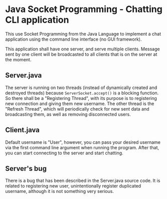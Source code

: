 # Java Socket Programming - Chatting CLI application
This use Socket Programming from the Java Language to implement a chat application using the command line interface (no GUI framework).

This application shall have one server, and serve multiple clients. Message sent by one client will be broadcasted to all clients that is on the server at the moment.

## Server.java
The server is running on two threads (instead of dynamically created and destroyed threads) because `ServerSocket.accept()` is a blocking function. So there shall be a "Registering Thread", with its purpose is to registering new connection and giving them new username. The other thread is the "Refresh Thread", which will periodically check for new sent data and broadcasting them, as well as removing disconnected users.

## Client.java
Default username is "User", however, you can pass your desired username via the first command line argument when running the program. After that, you can start connecting to the server and start chatting.

## Server's bug
There is a bug that has been described in the Server.java source code. It is related to registering new user, unintentionally register duplicated username, although it is not something very serious.


